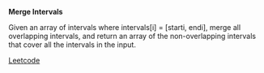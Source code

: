 **Merge Intervals**

Given an array of intervals where intervals[i] = [starti, endi], merge all overlapping intervals, and return an array of the non-overlapping intervals that cover all the intervals in the input.

[Leetcode](https://leetcode.com/problems/merge-intervals/description/?envType=study-plan-v2&envId=top-interview-150)
